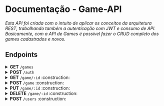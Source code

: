 
  # Documentação - Game-API
*Esta API foi criada com o intuito de aplicar os conceitos da arquitetura REST, trabalhando também a autenticação com JWT e consumo de API. Basicamente, com a API de Games é possível fazer o CRUD completo dos games cadastrados e novos.*

## Endpoints
<details>
<summary> <strong>GET</strong> <code>/games</code></summary>
<br>
Esse endpoint é responsável por retornar a listagem de todos os games cadastrados no banco de dados.

+ #### Parâmetros
  
  Nenhum

+ #### Respostas
  - #### 200 - OK!
    Caso essa resposta aconteça, você receberá a listagem de todos os games.

    Exemplo de resposta:
    ```
    [
        {
            "id": 4,
            "title": "Rocket League",
            "year": 2014,
            "price": 10,
            "createdAt": "2021-11-07T00:30:54.000Z",
            "updatedAt": "2021-11-07T00:30:54.000Z"
        },
        {
            "id": 5,
            "title": "Grand Theft Auto V",
            "year": 2014,
            "price": 120,
            "createdAt": "2021-11-07T00:31:25.000Z",
            "updatedAt": "2021-11-07T00:31:25.000Z"
        },
        {
            "id": 6,
            "title": "Minecraft",
            "year": 2010,
            "price": 49,
            "createdAt": "2021-11-07T00:31:38.000Z",
            "updatedAt": "2021-11-07T00:31:38.000Z"
        }
    ]
    ```

  - #### 401 - Falha na autenticação! 
    Caso essa resposta aconteça, significa que ocorreu alguma falha durante o processo de autenticação da requisição.
    **Motivos:** Token inválido, Token expirado.

    Exemplo de resposta:
    ```
    {
        "err": "Token inválido!"
    }
    ```
   - #### 500 - Erro Interno! 
     Caso essa resposta aconteça, significa que ocorreu alguma falha durante o processo de busca no banco de dados.
     **Motivos:** Problemas na query, problemas com o banco de dados.
     Exemplo de resposta:
     ```
     <!DOCTYPE html>
     <html lang="en">
      <head>
       <meta charset="utf-8">
       <title>Error</title>
     </head>
     <body>
       <pre>ReferenceError: ...
     ```
</details>
       
<details>
<summary><strong>POST</strong> <code>/auth</code> </summary>
<br>
Esse endpoint é responsável por fazer a autenticação do usuário na API e retornar o token de autenticação ao usuário.

+ #### Parâmetros

  **email:** e-mail do usuário cadastrado.

  **password:** senha do usuário cadastrado.

  Exemplo:
  ```
  { 
      "email": "johndoe@email.com",
      "password": 123456
  }
  ```

+ #### Respostas
  + #### OK! 200
    Caso essa resposta aconteça, você receberá o token de autenticação vinculado ao usuário informado na requisição, com esse token você poderá acessar os endpoints protegidos da API.

    Exemplo de resposta:
    ```
    {
        "token": "iBHJUHguyjFGJv6XVCJ9.abcdpZCI6MiwiZW1haWwiOiJhbmFAZW1haUGgcvjgVGfg2jrfuyjR5U76VBJHfur34LCJleH5MTh9"
    }
    ```

  + #### Falha na autenticação! 401
    Caso essa resposta aconteça, significa que ocorreu alguma falha durante o processo de autenticação da requisição.
    **Motivos:** E-mail ou senha incorretos.

    Exemplo de resposta:
    ```
    {
        "err": "E-mail ou senha incorretos!"
    }
    ```

  + #### Erro Interno! 500
    Caso essa resposta aconteça, significa que ocorreu alguma falha durante o processo de busca no banco de dados ou na assinatura do token.
    **Motivos:** Problemas na query, problemas com o banco de dados, problemas na assinatura do token JWT.

    Exemplo de resposta - Banco de dados:
    ```
    <!DOCTYPE html>
    <html lang="en">

    <head>
      <meta charset="utf-8">
      <title>Error</title>
    </head>
    <body>
      <pre>ReferenceError: ...
    ```

    Exemplo de resposta - Assinatura JWT:
    ```
    {
      err: "Ocorreu um erro interno"
    }
    ```
</details>
      
<details>
<summary><strong>GET</strong> <code>/game/:id</code> :construction:</summary>
</details>
      
<details>
<summary><strong>POST</strong> <code>/game</code> :construction:</summary>
</details>
      
<details>
<summary><strong>PUT</strong> <code>/game/:id</code> :construction:</summary>
</details>
      
<details>
<summary><strong>DELETE</strong> <code>/game/:id</code> :construction:</summary>
</details>
       
<details>
<summary><strong>POST</strong> <code>/users</code> :construction:</summary>
</details>
      

